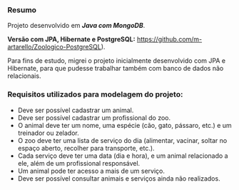 ### Resumo
Projeto desenvolvido em _**Java com MongoDB**_. 

**Versão com JPA, Hibernate e PostgreSQL:** https://github.com/m-artarello/Zoologico-PostgreSQL).

Para fins de estudo, migrei o projeto inicialmente desenvolvido com JPA e Hibernate, para que pudesse trabalhar também
com banco de dados não relacionais.

###  Requisitos utilizados para modelagem do projeto:
  - Deve ser possível cadastrar um animal.
  - Deve ser possível cadastrar um profissional do zoo.
  - O animal deve ter um nome, uma espécie (cão, gato, pássaro, etc.) e um treinador ou zelador.
  - O zoo deve ter uma lista de serviço do dia (alimentar, vacinar, soltar no espaço aberto, recolher para transporte, etc.).
  - Cada serviço deve ter uma data (dia e hora), e um animal relacionado a ele, além de um profissional responsável.
  - Um animal pode ter acesso a mais de um serviço.
  - Deve ser possível consultar animais e serviços ainda não realizados.


